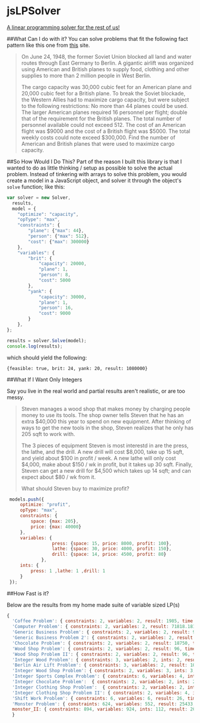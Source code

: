jsLPSolver
==========
[A linear programming solver for the rest of us!](https://youtu.be/LbfMmCf5-ds?t=51)


##What Can I do with it?
You can solve problems that fit the following fact pattern like this one
from [this](http://math.stackexchange.com/questions/59429/berlin-airlift-linear-optimization-problem) site.

>On June 24, 1948, the former Soviet Union blocked all land and water routes through East Germany to Berlin. 
>A gigantic airlift was organized using American and British planes to supply food, clothing and other supplies 
>to more than 2 million people in West Berlin. 
>
>The cargo capacity was 30,000 cubic feet for an American plane and 20,000 cubic feet for a British plane. 
>To break the Soviet blockade, the Western Allies had to maximize cargo capacity, 
>but were subject to the following restrictions: No more than 44 planes could be used. The larger American planes required 16 
>personnel per flight; double that of the requirement for the British planes. The total number of personnel 
>available could not exceed 512. The cost of an American flight was $9000 and the cost of a British flight was $5000. 
>The total weekly costs could note exceed $300,000. 
>Find the number of American and British planes that were used to maximize cargo capacity.



##So How Would I Do This?
Part of the reason I built this library is that I wanted to do as little thinking / setup as possible
to solve the actual problem. Instead of tinkering with arrays to solve this problem, you would create a 
model in a JavaScript object, and solver it through the object's `solve` function; like this:

```javascript
var solver = new Solver,
  results,
  model = {
    "optimize": "capacity",
    "opType": "max",
    "constraints": {
        "plane": {"max": 44},
        "person": {"max": 512},
        "cost": {"max": 300000}
    },
    "variables": {
        "brit": {
            "capacity": 20000,
            "plane": 1,
            "person": 8,
            "cost": 5000
        },
        "yank": {
            "capacity": 30000,
            "plane": 1,
            "person": 16,
            "cost": 9000
        }
    },
};

results = solver.Solve(model);
console.log(results);
```

which should yield the following:
```
{feasible: true, brit: 24, yank: 20, result: 1080000}
```
##What If I Want Only Integers

Say you live in the real world and partial results aren't realistic, or are too messy.

>Steven manages a wood shop that makes money by charging people money to use its tools.
>The shop owner tells Steven that he has an extra $40,000 this year to spend on new equipment.
>After thinking of ways to get the new tools in the shop, Steven realizes that he only has 205 sqft
>to work with.
>
>The 3 pieces of equipment Steven is most interestd in are the press, the lathe, and the drill.
>A new drill will cost $8,000, take up 15 sqft, and yield about $100 in profit / week.
>A new lathe will only cost $4,000, make about $150 / wk in profit, but it takes up 30 sqft.
>Finally, Steven can get a new drill for $4,500 which takes up 14 sqft; and can expect about $80 / wk from it.
>
>What should Steven buy to maximize profit?

```javascript
 models.push({
     optimize: "profit",
     opType: "max",
     constraints: {
         space: {max: 205},
         price: {max: 40000}
     },
     variables: {
                 press: {space: 15, price: 8000, profit: 100},
                 lathe: {space: 30, price: 4000, profit: 150},
                 drill: {space: 14, price: 4500, profit: 80}
             },
     ints: {
         press: 1 ,lathe: 1 ,drill: 1
     }
 });

```

##How Fast is it?

Below are the results from my home made suite of variable sized LP(s)

```javascript
{ 
  'Coffee Problem': { constraints: 2, variables: 2, result: 1985, time: 0.001556093 },
  'Computer Problem': { constraints: 2, variables: 2, result: 71818.18181818182, time: 0.000079672 },
  'Generic Business Problem': { constraints: 2, variables: 2, result: 9500, time: 0.00010392 },
  'Generic Business Problem 2': { constraints: 2, variables: 2, result: 10000, time: 0.000046187 },
  'Chocolate Problem': { constraints: 2, variables: 2, result: 18750, time: 0.000035794 },
  'Wood Shop Problem': { constraints: 2, variables: 2, result: 96, time: 0.000025402 },
  'Wood Shop Problem II': { constraints: 2, variables: 2, result: 96, time: 0.000022708 },
  'Integer Wood Problem': { constraints: 3, variables: 2, ints: 2, result: 88, time: 0.001130025 },
  'Berlin Air Lift Problem': { constraints: 3, variables: 2, result: 1024000, time: 0.000062737 },
  'Integer Wood Shop Problem': { constraints: 2, variables: 3, ints: 3, result: 1010, time: 0.006328293 },
  'Integer Sports Complex Problem': { constraints: 6, variables: 4, ints: 4, result: 700, time: 0.003860021 },
  'Integer Chocolate Problem':  { constraints: 2, variables: 2, ints: 2, result: 19500, time: 0.001225476 },
  'Integer Clothing Shop Problem':  { constraints: 2, variables: 2, ints: 2, result: 1460, time: 0.000299057 },
  'Integer Clothing Shop Problem II': { constraints: 2, variables: 4, ints: 4, result: 1460, time: 0.000529603 },
  'Shift Work Problem': { constraints: 6, variables: 6, result: 26, time: 0.000091218 },
  'Monster Problem': { constraints: 624, variables: 552, result: 25433, time: 0.088869371 },
  monster_II: { constraints: 894, variables: 924, ints: 112, result: 20631, time: 112.507540106 } 
  }
```
